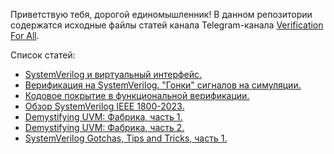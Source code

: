 Приветствую тебя, дорогой единомышленник! В данном репозитории содержатся исходные файлы статей канала Telegram-канала [Verification For All](https://t.me/verif_for_all).

Список статей:

- [SystemVerilog и виртуальный интерфейс.](articles/virtual_intf)
- [Верификация на SystemVerilog. "Гонки" сигналов на симуляции.](articles/race_condition)
- [Кодовое покрытие в функциональной верификации.](articles/code_coverage)
- [Обзор SystemVerilog IEEE 1800-2023.](articles/sv_ieee_2023)
- [Demystifying UVM: Фабрика, часть 1.](articles/uvm_factory_0)
- [Demystifying UVM: Фабрика, часть 2.](articles/uvm_factory_1)
- [SystemVerilog Gotchas, Tips and Tricks, часть 1.](articles/gotchas_0)
